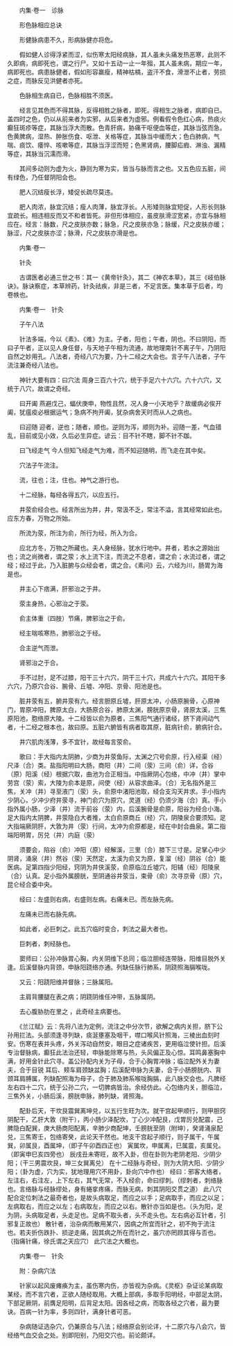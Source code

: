 <!-- { "loadSidebar": true } -->
　　内集·卷一　诊脉

　　形色脉相应总诀

　　形健脉病患不久，形病脉健亦将危。

　　假如健人诊得浮紧而涩，似伤寒太阳经病脉，其人虽未头痛发热恶寒，此则不久即病，病即死也，谓之行尸。又如十五动一止一年殂，其人虽未病，期应一年，病即死也。病患脉健者，假如形容羸瘦，精神枯槁，盗汗不食，滑泄不止者，劳损之症，而脉反见洪健者亦死。

　　色脉相生病自已，色脉相胜不须医。

　　经言见其色而不得其脉，反得相胜之脉者，即死。得相生之脉者，病即自已。盖四时之色，仍以从前来者为实邪，从后来者为虚邪。例看假令色红心病，热痰火癫狂斑疹等症，其脉当浮大而散。色青肝病，胁痛干呕便血等症，其脉当弦而急。色黄脾病，湿热、肿胀伤食、呕泄、关格等症，其脉当中缓而大；色白肺病，气喘、痰饮、痿悴、咳嗽等症，其脉当浮涩而短；色黑肾病，腰脚疝瘕、淋浊、漏精等症，其脉当沉濡而滑。

　　其间多动则为虚为火，静则为寒为实，皆当与脉而言之也。又五色应五脏，间有绿色，乃任督阴阳会也。

　　肥人沉结瘦长浮，矮促长疏尽莫违。

　　肥人肉浓，脉宜沉结；瘦人肉薄，脉宜浮长。人形矮则脉宜短促，人形长则脉宜疏长。相违相反而又不和者皆死。非但形体相应，虽皮肤滑涩宽紧，亦宜与脉相应在。经言：脉数，尺之皮肤亦数；脉急，尺之皮肤亦急；脉缓，尺之皮肤亦缓；脉涩，尺之皮肤亦涩；脉滑，尺之皮肤亦滑是也。

　　内集·卷一

　　针灸

　　古谓医者必通三世之书：其一《黄帝针灸》，其二《神农本草》，其三《岐伯脉诀》。脉诀察症，本草辨药，针灸祛疾，非是三者，不足言医。集本草于后者，均卷帙也。

　　内集·卷一　针灸

　　子午八法

　　针法多端，今以《素》、《难》为主。子者，阳也；午者，阴也。不曰阴阳，而曰子午者，正以见人身任督，与天地子午相为流通，故地理南针不离子午，乃阴阳自然之妙用孔。八法者，奇经八穴为要，乃十二经之大会也。言子午八法者，子午流注兼奇经八法也。

　　神针大要有四：曰穴法 周身三百六十穴，统于手足六十六穴。六十六穴，又统于八穴，故谓之奇经。

　　曰开阖 燕避戊己，蝠伏庚申，物性且然，况人身一小天地乎？故缓病必俟开阖，犹瘟疫必根据运气；急病不拘开阖，犹杂病舍天时而从人之病也。

　　曰迎随 迎者，逆也；随者，顺也。逆则为泻，顺则为补。迎随一差，气血错乱，目前或见小效，久后必生异症。谚云：目不针不瞎，脚不针不跏。

　　曰飞经走气 今人但知飞经走气为难，而不知迎随明，而飞走在其中矣。

　　穴法子午流注。

　　流，往也；注，住也。神气之游行也。

　　十二经脉，每经各得五穴，以应五行。

　　井荥俞经合也。经言所出为井，井，常汲不乏，常注不溢，言其经常如此也。应东方春，万物之所始。

　　所流为荥，所注为俞，所行为经，所入为合。

　　应北方冬，万物之所藏也。夫人身经脉，犹水行地中。井者，若水之源始出也；流之尚微者，谓之荥；水上流下注，而流之不息者，谓之俞；水流过者，谓之经；经过于此，乃入脏腑与众经会者，谓之合。《素问》云，六经为川，肠胃为海是也。

　　井主心下痞满，肝邪治之于井。

　　荥主身热，心邪治之于荥。

　　俞主体重（四肢）节痛，脾邪治之于俞。

　　经主喘咳寒热，肺邪治之于经。

　　合主逆气而泄。

　　肾邪治之于合。

　　手不过肘，足不过膝，阳干三十六穴，阴干三十穴，共成六十六穴。其阳干多六穴，乃原穴合谷、腕骨、丘墟、冲阳、京骨、阳池是也。

　　脏井荥有五，腑井荥有六。经言胆原丘墟，肝原太冲，小肠原腕骨，心原神门，胃原冲阳，脾原太白，大肠原合谷，肺原太渊，膀胱原京骨，肾原太溪，三焦原阳池，胞络原大陵。十二经皆以俞为原者，三焦阳气通行诸经，脐下肾间动气者，十二经之根本也，故曰原。五脏六腑皆有病者取其原，脏病针俞，腑病针合。

　　井穴肌肉浅薄，多不宜针，故经每言荥俞。

　　歌曰：手大指内太阴肺，少商为井荥鱼际，太渊之穴号俞原，行入经渠（经）尺泽（合）类。盐指阳明曰大肠，商阳（井）二间（荥）三间（俞）详，合谷（原）阳溪（经）根据穴取，曲池为合正相当。中指厥阴心包络，中冲（井）掌中劳宫（荥）索，大陵为俞本是原，间使（经）从容求曲泽。（合）无名指外是三焦，关冲（井）寻至液门（荥）头，俞原中渚阳池取，经合支沟天井求。手小指内少阴心，少冲少府井荥寻，神门俞穴为原穴，灵道（经）仍须少海（合）真。手小指外属小肠，少泽（井）流于前谷（荥）内，后溪腕骨是俞原，阳谷为经合小海。足大指内太阴脾，井荥隐白大者推，太白俞原商丘（经）穴，阴陵泉合要须知。足大指端厥阴肝，大敦为井（荥）行间，太冲为俞原都是，经在中封合曲泉。第二指端阳明胃，厉兑（井）内庭（荥）

　　须要会，陷谷（俞）冲阳（原）经解溪，三里（合）膝下三寸是。足掌心中少阴肾，涌泉（井）然谷（荥）天然定，太溪为俞又为原，复溜（经）阴谷（合）能医病。足第四指少阳经，窍阴为井侠溪荥，俞原临泣丘墟穴，阳辅（经）阳陵泉（合）认真。足小指外属膀胱，至阴通谷井荥当，束骨（俞）次寻京骨（原）穴，昆仑经合委中央。

　　经曰：左盛则右病，右盛则左病。右痛未已。而左脉先病。

　　左痛未已而右脉先病。

　　如此者，必巨刺之。此五穴临时变合，刺法之最大者也。

　　巨刺者，刺经脉也。

　　窦师曰：公孙冲脉胃心胸，内关阴维下总同；临泣胆经连带脉，阳维目脱外关逢。后溪督脉内背颈，申脉阳跷络亦通。列缺任脉行肺系，阴跷照海膈喉咙。

　　又云：阳跷阳维并督脉；三脉属阳。

　　主肩背腰腿在表之病；阴跷阴维任冲带，五脉属阴。

　　去心腹胁肋在里之 ，此奇经主病要也。

　　《兰江赋》云：先将八法为定例，流注之中分次节，欲解之病内关担，脐下公孙用拦法。头部须逢寻列缺，痰涎壅塞及咽干，噤口喉风针照海，三棱出血刻时安。伤寒在表并头疼，外关泻动自然安，眼目之症诸疾苦，更用临泣使针担。后溪专治督脉病，癫狂此法治还轻，申脉能除寒与热，头风偏正及心惊。耳鸣鼻塞胸中满，好用金针此穴寻。盖公孙配内关为子母，合于心胸胃冲脉；临泣配外关为妻夫，合于目锐 耳后、颊车肩颈缺盆胸；后溪配申脉为夫妻，合于小肠膀胱内、背颈耳肩膊属，列缺配照海为母子，合于肺及肺系喉咙胸膈，此八脉交会也。凡脾经左右四十二穴，统于公孙二穴，一切脾病皆治。余经仿此。心包络内关，胆临泣，三焦外关，小肠后溪，膀胱申脉，肺列缺，肾照海。

　　配卦后天，干坎艮震巽离坤兑，以五行生旺为次。就干宫起甲顺行，则甲胆窍阴配干，乙肝大敦（附干），丙小肠少泽配坎，丁心少冲配艮，戊胃厉兑配震，己脾隐白配巽，庚大肠商阳配离，辛肺少商配坤，壬膀胱至阴（附坤），癸肾涌泉配兑，三焦寄壬，包络寄癸，此论天干然也。地支干宫起子顺行，则子属干，午属巽，卯属艮，酉属坤，（即子午卯酉四正也） 寅属坎，申属离，巳属震，亥属兑。（即寅申巳亥四旁也） 辰戌丑未寄旺，故不入卦，但在卦则为老阴老阳、少阴少阳；（干三男震坎艮，坤三女巽离兑） 在十二经脉与奇经，则为大阴大阳、少阴少阳；（卦为虚，穴为实，犹地理用穴不用卦，卦向穴中作也） 经曰：邪客大络者，左注右，右注左，上下左右，其气无常，不入经俞，命曰缪刺。（缪刺者，刺络脉也。言络脉与经脉缪处，身有蜷挛疼痛，而脉无病，刺其阴阳交贯之道） 此八穴配合定位刺法之最奇者也，是故头病取足，而应之以手；足病取手，而应之以足；左病取右，而应之以左；右病取左，而应之以右。散针亦当如是也。（头为阳，足为阴，头病取足者，头走足也。足病不取头者，头不走头也。左右病必互针者，引邪复正故也） 散针者，治杂病而散用某穴，因病之所宜而针之，初不拘于流注也。若夫折伤跌扑、损逆走痛，因其病之所在而针之，虽穴亦罔顾其得与否也。（指痛针痛，徐氏谓之天应穴） 此穴法之大概也。

　　内集·卷一　针灸

　　附：杂病穴法

　　针家以起风废瘫痪为主，虽伤寒内伤，亦皆视为杂病。《灵枢》杂证论某病取某经，而不言穴者，正欲人随经取用。大概上部病，多取手阳明经，中部足太阴，下部足厥阴，前膺足阳明，后背足太阳。因各经之病，而取各经之穴者，最为要诀。百病一针为率，多则四针，满身针者可恶。

　　杂病随证选杂穴，仍兼原合与八法；经络原会别论详，十二原穴与八会穴，皆经络气血交会之处。别即阳别，乃阳交穴也。前论颇详。

